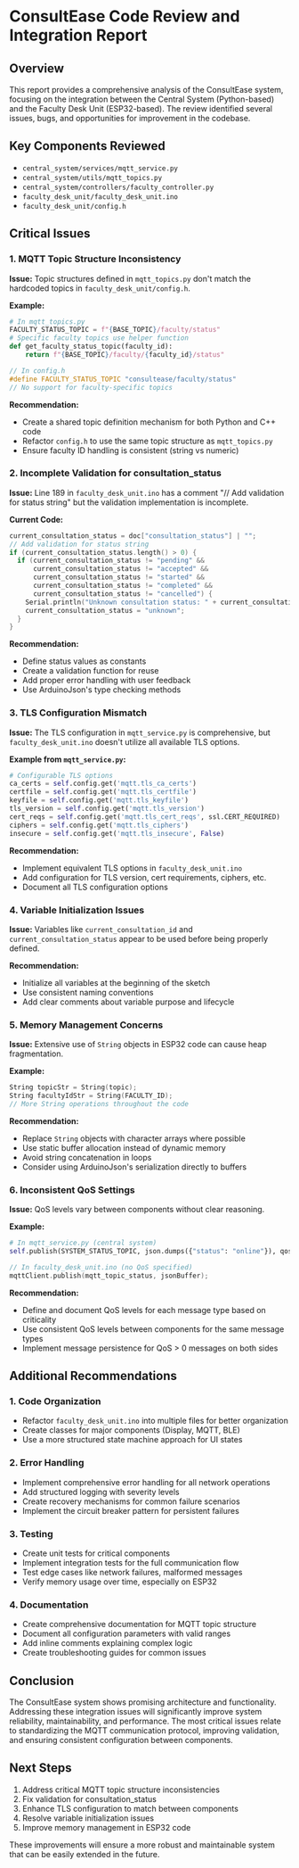 # ConsultEase Code Review and Integration Report

## Overview
This report provides a comprehensive analysis of the ConsultEase system, focusing on the integration between the Central System (Python-based) and the Faculty Desk Unit (ESP32-based). The review identified several issues, bugs, and opportunities for improvement in the codebase.

## Key Components Reviewed
- `central_system/services/mqtt_service.py`
- `central_system/utils/mqtt_topics.py`
- `central_system/controllers/faculty_controller.py`
- `faculty_desk_unit/faculty_desk_unit.ino`
- `faculty_desk_unit/config.h`

## Critical Issues

### 1. MQTT Topic Structure Inconsistency
**Issue:** Topic structures defined in `mqtt_topics.py` don't match the hardcoded topics in `faculty_desk_unit/config.h`.

**Example:**
```python
# In mqtt_topics.py
FACULTY_STATUS_TOPIC = f"{BASE_TOPIC}/faculty/status"
# Specific faculty topics use helper function
def get_faculty_status_topic(faculty_id):
    return f"{BASE_TOPIC}/faculty/{faculty_id}/status"
```

```cpp
// In config.h
#define FACULTY_STATUS_TOPIC "consultease/faculty/status"
// No support for faculty-specific topics
```

**Recommendation:**
- Create a shared topic definition mechanism for both Python and C++ code
- Refactor `config.h` to use the same topic structure as `mqtt_topics.py`
- Ensure faculty ID handling is consistent (string vs numeric)

### 2. Incomplete Validation for consultation_status
**Issue:** Line 189 in `faculty_desk_unit.ino` has a comment "// Add validation for status string" but the validation implementation is incomplete.

**Current Code:**
```cpp
current_consultation_status = doc["consultation_status"] | "";
// Add validation for status string
if (current_consultation_status.length() > 0) {
  if (current_consultation_status != "pending" && 
      current_consultation_status != "accepted" && 
      current_consultation_status != "started" && 
      current_consultation_status != "completed" && 
      current_consultation_status != "cancelled") {
    Serial.println("Unknown consultation status: " + current_consultation_status);
    current_consultation_status = "unknown";
  }
}
```

**Recommendation:**
- Define status values as constants
- Create a validation function for reuse
- Add proper error handling with user feedback
- Use ArduinoJson's type checking methods

### 3. TLS Configuration Mismatch
**Issue:** The TLS configuration in `mqtt_service.py` is comprehensive, but `faculty_desk_unit.ino` doesn't utilize all available TLS options.

**Example from `mqtt_service.py`:**
```python
# Configurable TLS options
ca_certs = self.config.get('mqtt.tls_ca_certs')
certfile = self.config.get('mqtt.tls_certfile')
keyfile = self.config.get('mqtt.tls_keyfile')
tls_version = self.config.get('mqtt.tls_version')
cert_reqs = self.config.get('mqtt.tls_cert_reqs', ssl.CERT_REQUIRED)
ciphers = self.config.get('mqtt.tls_ciphers')
insecure = self.config.get('mqtt.tls_insecure', False)
```

**Recommendation:**
- Implement equivalent TLS options in `faculty_desk_unit.ino`
- Add configuration for TLS version, cert requirements, ciphers, etc.
- Document all TLS configuration options

### 4. Variable Initialization Issues
**Issue:** Variables like `current_consultation_id` and `current_consultation_status` appear to be used before being properly defined.

**Recommendation:**
- Initialize all variables at the beginning of the sketch
- Use consistent naming conventions
- Add clear comments about variable purpose and lifecycle

### 5. Memory Management Concerns
**Issue:** Extensive use of `String` objects in ESP32 code can cause heap fragmentation.

**Example:**
```cpp
String topicStr = String(topic);
String facultyIdStr = String(FACULTY_ID);
// More String operations throughout the code
```

**Recommendation:**
- Replace `String` objects with character arrays where possible
- Use static buffer allocation instead of dynamic memory
- Avoid string concatenation in loops
- Consider using ArduinoJson's serialization directly to buffers

### 6. Inconsistent QoS Settings
**Issue:** QoS levels vary between components without clear reasoning.

**Example:**
```python
# In mqtt_service.py (central system)
self.publish(SYSTEM_STATUS_TOPIC, json.dumps({"status": "online"}), qos=1, retain=True)
```

```cpp
// In faculty_desk_unit.ino (no QoS specified)
mqttClient.publish(mqtt_topic_status, jsonBuffer);
```

**Recommendation:**
- Define and document QoS levels for each message type based on criticality
- Use consistent QoS levels between components for the same message types
- Implement message persistence for QoS > 0 messages on both sides

## Additional Recommendations

### 1. Code Organization
- Refactor `faculty_desk_unit.ino` into multiple files for better organization
- Create classes for major components (Display, MQTT, BLE)
- Use a more structured state machine approach for UI states

### 2. Error Handling
- Implement comprehensive error handling for all network operations
- Add structured logging with severity levels
- Create recovery mechanisms for common failure scenarios
- Implement the circuit breaker pattern for persistent failures

### 3. Testing
- Create unit tests for critical components
- Implement integration tests for the full communication flow
- Test edge cases like network failures, malformed messages
- Verify memory usage over time, especially on ESP32

### 4. Documentation
- Create comprehensive documentation for MQTT topic structure
- Document all configuration parameters with valid ranges
- Add inline comments explaining complex logic
- Create troubleshooting guides for common issues

## Conclusion
The ConsultEase system shows promising architecture and functionality. Addressing these integration issues will significantly improve system reliability, maintainability, and performance. The most critical issues relate to standardizing the MQTT communication protocol, improving validation, and ensuring consistent configuration between components.

## Next Steps
1. Address critical MQTT topic structure inconsistencies
2. Fix validation for consultation_status
3. Enhance TLS configuration to match between components
4. Resolve variable initialization issues
5. Improve memory management in ESP32 code

These improvements will ensure a more robust and maintainable system that can be easily extended in the future. 